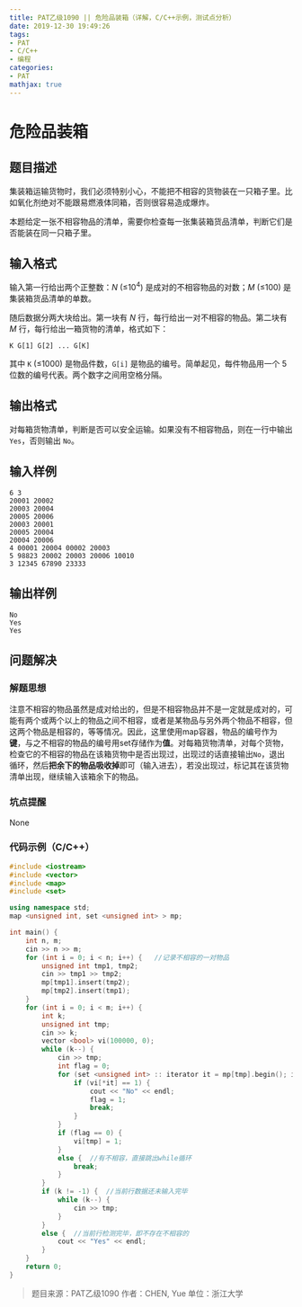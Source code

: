```yaml
---
title: PAT乙级1090 || 危险品装箱（详解，C/C++示例，测试点分析）
date: 2019-12-30 19:49:26
tags:
- PAT
- C/C++
- 编程
categories:
- PAT
mathjax: true
---
```


# **危险品装箱**
## **题目描述**
集装箱运输货物时，我们必须特别小心，不能把不相容的货物装在一只箱子里。比如氧化剂绝对不能跟易燃液体同箱，否则很容易造成爆炸。

本题给定一张不相容物品的清单，需要你检查每一张集装箱货品清单，判断它们是否能装在同一只箱子里。

## **输入格式**
输入第一行给出两个正整数：*N* (≤$10^4$) 是成对的不相容物品的对数；*M* (≤100) 是集装箱货品清单的单数。

随后数据分两大块给出。第一块有 *N* 行，每行给出一对不相容的物品。第二块有 *M* 行，每行给出一箱货物的清单，格式如下：

```null
K G[1] G[2] ... G[K]
```

其中 `K` (≤1000) 是物品件数，`G[i]` 是物品的编号。简单起见，每件物品用一个 5 位数的编号代表。两个数字之间用空格分隔。

## **输出格式**

对每箱货物清单，判断是否可以安全运输。如果没有不相容物品，则在一行中输出 `Yes`，否则输出 `No`。

## **输入样例**
```null
6 3
20001 20002
20003 20004
20005 20006
20003 20001
20005 20004
20004 20006
4 00001 20004 00002 20003
5 98823 20002 20003 20006 10010
3 12345 67890 23333
```
## **输出样例**
```null
No
Yes
Yes
```


## 问题解决
### 解题思想
注意不相容的物品虽然是成对给出的，但是不相容物品并不是一定就是成对的，可能有两个或两个以上的物品之间不相容，或者是某物品与另外两个物品不相容，但这两个物品是相容的，等等情况。因此，这里使用map容器，物品的编号作为**键**，与之不相容的物品的编号用set存储作为**值**。对每箱货物清单，对每个货物，检查它的不相容的物品在该箱货物中是否出现过，出现过的话直接输出`No`，退出循环，然后**把余下的物品吸收掉**即可（输入进去），若没出现过，标记其在该货物清单出现，继续输入该箱余下的物品。

### 坑点提醒

None

### 代码示例（C/C++）

```cpp
#include <iostream>
#include <vector>
#include <map>
#include <set>

using namespace std;
map <unsigned int, set <unsigned int> > mp;

int main() {
    int n, m;
    cin >> n >> m;
    for (int i = 0; i < n; i++) {   //记录不相容的一对物品
        unsigned int tmp1, tmp2;
        cin >> tmp1 >> tmp2;
        mp[tmp1].insert(tmp2);
        mp[tmp2].insert(tmp1);
    }
    for (int i = 0; i < m; i++) {
        int k;
        unsigned int tmp;
        cin >> k;
        vector <bool> vi(100000, 0);
        while (k--) {
            cin >> tmp;
            int flag = 0;
            for (set <unsigned int> :: iterator it = mp[tmp].begin(); it != mp[tmp].end(); it++) {  //tmp的不相容集
                if (vi[*it] == 1) {
                    cout << "No" << endl;
                    flag = 1;
                    break;
                }
            }
            if (flag == 0) {
                vi[tmp] = 1;
            }
            else {  //有不相容，直接跳出while循环
                break;
            }
        }
        if (k != -1) {  //当前行数据还未输入完毕
            while (k--) {
                cin >> tmp;
            }
        }
        else {  //当前行检测完毕，即不存在不相容的
            cout << "Yes" << endl;
        }
    }
    return 0;
}
```
>题目来源：PAT乙级1090
>作者：CHEN, Yue
>单位：浙江大学